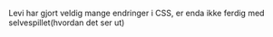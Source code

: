 Levi har gjort veldig mange endringer i CSS, er enda ikke ferdig med selvespillet(hvordan det ser ut)
